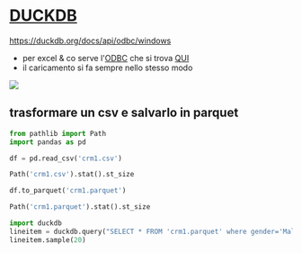 # [DUCKDB](https://github.com/duckdb/duckdb)

https://duckdb.org/docs/api/odbc/windows


* per excel & co serve l'[ODBC](https://duckdb.org/docs/api/odbc/windows) che si trova [QUI](https://github.com/duckdb/duckdb/releases/download/v0.3.3/duckdb_odbc-windows-amd64.zip) 
* il caricamento si fa sempre nello stesso modo 

![](https://datamonkeysite.files.wordpress.com/2022/04/image-2.png)

## trasformare un csv e salvarlo in parquet
```python
from pathlib import Path
import pandas as pd

df = pd.read_csv('crm1.csv')

Path('crm1.csv').stat().st_size

df.to_parquet('crm1.parquet')

Path('crm1.parquet').stat().st_size

import duckdb
lineitem = duckdb.query("SELECT * FROM 'crm1.parquet' where gender='Male'").to_df()
lineitem.sample(20)
```
